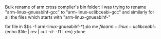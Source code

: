 Bulk rename of arm cross compiler's bin folder:
I was trying to rename "arm-linux-gnueabihf-gcc" to "arm-linux-uclibceabi-gcc" and similarly for all the files which starts with "arm-linux-gnueabihf-"

for file in $(ls -1 arm-linux-gnueabihf-*);do mv $file arm-linux-uclibceabi-$(echo $file | rev | cut -d- -f1 | rev) ;done
